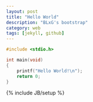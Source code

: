 ```yaml
---
layout: post
title: "Hello World"
description: "BLxG's bootstrap"
category: web
tags: [jekyll, github]
---
```


```c
#include <stdio.h>

int main(void)
{
	printf("Hello World!\n");
	return 0;
}
```

{% include JB/setup %}
